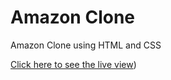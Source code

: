 # Amazon Clone
Amazon Clone using HTML and CSS

[Click here to see the live view](https://nandiniinj.github.io/AmazonClone/))
